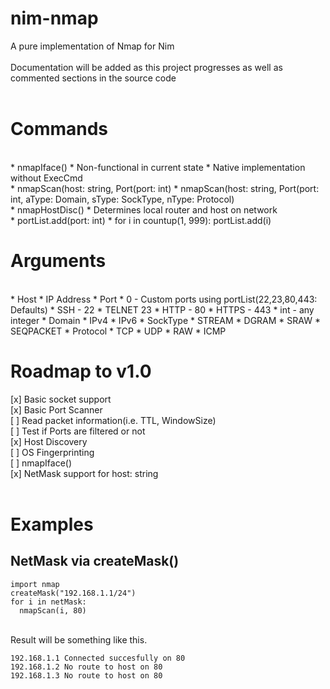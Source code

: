 # nim-nmap
A pure implementation of Nmap for Nim
<br>
<br>
Documentation will be added as this project progresses as well as commented sections in the source code
<br>
<br>

# Commands

<br>
* nmapIface()
 * Non-functional in current state
 * Native implementation without ExecCmd
<br>
* nmapScan(host: string, Port(port: int)
* nmapScan(host: string, Port(port: int, aType: Domain, sType: SockType, nType: Protocol)
<br>
* nmapHostDisc()
 * Determines local router and host on network
<br>
* portList.add(port: int)
* for i in countup(1, 999): portList.add(i)
<br>

# Arguments

<br>
* Host
 * IP Address
* Port
 * 0 - Custom ports using portList(22,23,80,443: Defaults)
 * SSH - 22
 * TELNET 23
 * HTTP - 80
 * HTTPS - 443
 * int - any integer
* Domain
 * IPv4
 * IPv6
* SockType
 * STREAM
 * DGRAM
 * SRAW
 * SEQPACKET
* Protocol
 * TCP
 * UDP
 * RAW
 * ICMP

# Roadmap to v1.0
[x] Basic socket support
<br>
[x] Basic Port Scanner
<br>
[ ] Read packet information(i.e. TTL, WindowSize)
<br>
[ ] Test if Ports are filtered or not
<br>
[x] Host Discovery
<br>
[ ] OS Fingerprinting
<br>
[ ] nmapIface()
<br>
[x] NetMask support for host: string
<br>
<br>
# Examples
## NetMask via createMask() ##

    import nmap
    createMask("192.168.1.1/24") 
    for i in netMask:
      nmapScan(i, 80)

<br>
Result will be something like this.
<br>

    192.168.1.1 Connected succesfully on 80
    192.168.1.2 No route to host on 80
    192.168.1.3 No route to host on 80

